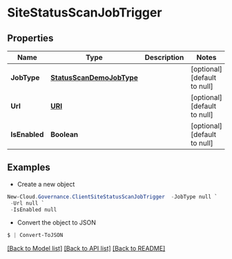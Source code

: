 # SiteStatusScanJobTrigger
## Properties

Name | Type | Description | Notes
------------ | ------------- | ------------- | -------------
**JobType** | [**StatusScanDemoJobType**](StatusScanDemoJobType.md) |  | [optional] [default to null]
**Url** | [**URI**](URI.md) |  | [optional] [default to null]
**IsEnabled** | **Boolean** |  | [optional] [default to null]

## Examples

- Create a new object
```powershell
New-Cloud.Governance.ClientSiteStatusScanJobTrigger  -JobType null `
 -Url null `
 -IsEnabled null
```

- Convert the object to JSON
```powershell
$ | Convert-ToJSON
```


[[Back to Model list]](../README.md#documentation-for-models) [[Back to API list]](../README.md#documentation-for-api-endpoints) [[Back to README]](../README.md)

